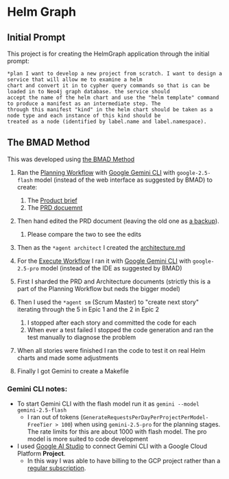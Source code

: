 # Helm Graph

## Initial Prompt

This project is for creating the HelmGraph application through the initial prompt:

```
*plan I want to develop a new project from scratch. I want to design a service that will allow me to examine a helm
chart and convert it in to cypher query commands so that is can be loaded in to Neo4j graph database. the service should
accept the name of the helm chart and use the "helm template" command to produce a manifest as an intermediate step. The
through this manifest "kind" in the helm chart should be taken as a node type and each instance of this kind should be
treated as a node (identified by label.name and label.namespace).
```

## The BMAD Method

This was developed using [the BMAD Method](https://github.com/bmad-code-org/BMAD-METHOD/blob/main/docs/user-guide.md) 

1. Ran the [Planning Workflow](https://github.com/bmad-code-org/BMAD-METHOD/blob/main/docs/user-guide.md#the-planning-workflow-web-ui-or-powerful-ide-agents)
   with [Google Gemini CLI](https://github.com/google-gemini/gemini-cli) with `google-2.5-flash` model (instead of the
   web interface as suggested by BMAD) to create:
   1. The [Product brief](docs/brief.md)
   2. The [PRD docuemnt](docs/prd.md)
1. Then hand edited the PRD document (leaving the old one as [a backup](docs/prd-backup.md)).
   1. Please compare the two to see the edits
1. Then as the `*agent architect` I created the [architecture.md](docs/architecture.md)

1. For the [Execute Workflow](https://github.com/bmad-code-org/BMAD-METHOD/blob/main/docs/user-guide.md#the-core-development-cycle-ide)
   I ran it with [Google Gemini CLI](https://github.com/google-gemini/gemini-cli) with `google-2.5-pro` model (instead of the
   IDE as suggested by BMAD)
1. First I sharded the PRD and Architecture documents (strictly this is a part of the Planning Workflow but neds the bigger model)
1. Then I used the `*agent sm` (Scrum Master) to "create next story" iterating through the 5 in Epic 1 and the 2 in Epic 2
   1. I stopped after each story and committed the code for each
   2. When ever a test failed I stopped the code generation and ran the test manually to diagnose the problem
1. When all stories were finished I ran the code to test it on real Helm charts and made some adjustments
1. Finally I got Gemini to create a Makefile


### Gemini CLI notes:

- To start Gemini CLI with the flash model run it as `gemini --model gemini-2.5-flash`
  - I ran out of tokens (`GenerateRequestsPerDayPerProjectPerModel-FreeTier > 100`) when using `gemini-2.5-pro`
    for the planning stages. The rate limits for this are about 1000 with flash model. The pro model is more suited to
    code development
- I used [Google AI Studio](https://aistudio.google.com) to connect Gemini CLI with a Google Cloud Platform **Project**.
  - In this way I was able to have billing to the GCP project rather than a [regular subscription](https://developers.google.com/program/plans-and-pricing).

